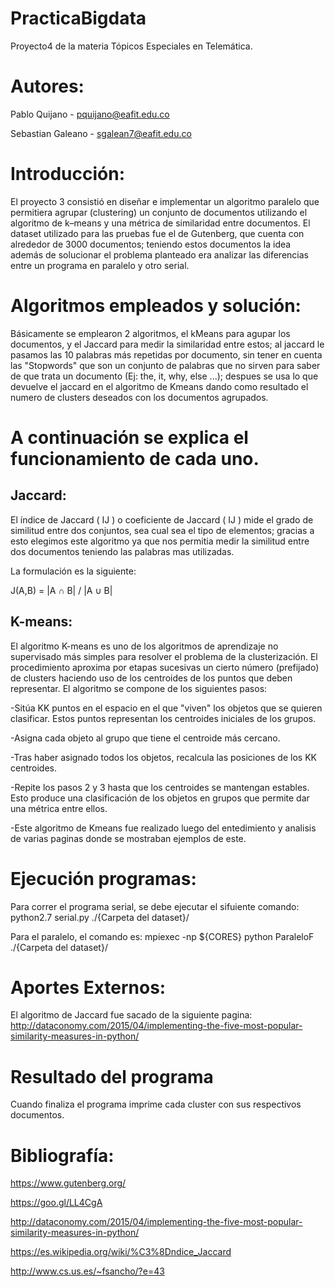 # PracticaBigdata
Proyecto4 de la materia Tópicos Especiales en Telemática. 

# Autores:

Pablo Quijano - pquijano@eafit.edu.co

Sebastian Galeano - sgalean7@eafit.edu.co

# Introducción:

El proyecto 3 consistió en diseñar e implementar un algoritmo paralelo que permitiera agrupar (clustering) un conjunto de documentos utilizando el algoritmo de k–means y una métrica de similaridad entre documentos. El dataset utilizado para las pruebas fue el de Gutenberg, que cuenta con alrededor de 3000 documentos; teniendo estos documentos la idea además de solucionar el problema planteado era analizar las diferencias entre un programa en paralelo y otro serial.

# Algoritmos empleados y solución:

Básicamente se emplearon 2 algoritmos, el kMeans para agupar los documentos, y el Jaccard para medir la similaridad entre estos; al jaccard le pasamos las 10 palabras más repetidas por documento, sin tener en cuenta las "Stopwords" que son un conjunto de palabras que no sirven para saber de que trata un documento (Ej: the, it, why, else ...); despues se usa lo que devuelve el jaccard en el algoritmo de Kmeans dando como resultado el numero de clusters deseados con los documentos agrupados.

# A continuación se explica el funcionamiento de cada uno.

## Jaccard:

El índice de Jaccard ( IJ ) o coeficiente de Jaccard ( IJ ) mide el grado de similitud entre dos conjuntos, sea cual sea el tipo de elementos; gracias a esto elegimos este algoritmo ya que nos permitia medir la similitud entre dos documentos teniendo las palabras mas utilizadas.

La formulación es la siguiente:

J(A,B) = |A ∩ B| / |A ∪ B|

## K-means:

El algoritmo K-means es uno de los algoritmos de aprendizaje no supervisado más simples para resolver el problema de la clusterización. El procedimiento aproxima por etapas sucesivas un cierto número (prefijado) de clusters haciendo uso de los centroides de los puntos que deben representar.
El algoritmo se compone de los siguientes pasos:

-Sitúa KK puntos en el espacio en el que "viven" los objetos que se quieren clasificar. Estos puntos representan los centroides iniciales de los grupos.

-Asigna cada objeto al grupo que tiene el centroide más cercano.

-Tras haber asignado todos los objetos, recalcula las posiciones de los KK centroides.

-Repite los pasos 2 y 3 hasta que los centroides se mantengan estables. Esto produce una clasificación de los objetos en grupos que permite dar una métrica entre ellos.

-Este algoritmo de Kmeans fue realizado luego del entedimiento y analisis de varias paginas donde se mostraban ejemplos de este.


# Ejecución programas:

Para correr el programa serial, se debe ejecutar el sifuiente comando: python2.7 serial.py ./{Carpeta del dataset}/

Para el paralelo, el comando es: mpiexec -np ${CORES} python ParaleloF ./{Carpeta del dataset}/

# Aportes Externos:
El algoritmo de Jaccard fue sacado de la siguiente pagina:
http://dataconomy.com/2015/04/implementing-the-five-most-popular-similarity-measures-in-python/

# Resultado del programa

Cuando finaliza el programa imprime cada cluster con sus respectivos documentos.


# Bibliografía:

https://www.gutenberg.org/

https://goo.gl/LL4CgA

http://dataconomy.com/2015/04/implementing-the-five-most-popular-similarity-measures-in-python/

https://es.wikipedia.org/wiki/%C3%8Dndice_Jaccard

http://www.cs.us.es/~fsancho/?e=43

